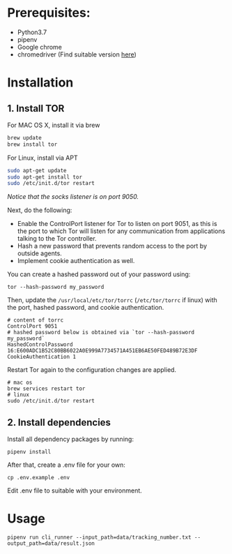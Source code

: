 # Prerequisites:
- Python3.7
- pipenv
- Google chrome
- chromedriver (Find suitable version [here](https://chromedriver.chromium.org/))

# Installation
## 1. Install TOR

For MAC OS X, install it via brew
```bash
brew update
brew install tor
```

For Linux, install via APT
```bash
sudo apt-get update
sudo apt-get install tor
sudo /etc/init.d/tor restart
```

*Notice that the socks listener is on port 9050.*

Next, do the following:
- Enable the ControlPort listener for Tor to listen on port 9051, as this is the port to which Tor will listen for any communication from applications talking to the Tor controller.
- Hash a new password that prevents random access to the port by outside agents.
- Implement cookie authentication as well.

You can create a hashed password out of your password using:
```shell
tor --hash-password my_password
```

Then, update the `/usr/local/etc/tor/torrc` (`/etc/tor/torrc` if linux) with the port, hashed password, and cookie authentication.
```shell
# content of torrc
ControlPort 9051
# hashed password below is obtained via `tor --hash-password my_password`
HashedControlPassword 16:E600ADC1B52C80BB6022A0E999A7734571A451EB6AE50FED489B72E3DF
CookieAuthentication 1
```

Restart Tor again to the configuration changes are applied.	
```shell
# mac os
brew services restart tor
# linux
sudo /etc/init.d/tor restart
```

## 2. Install dependencies
Install all dependency packages by running:
```
pipenv install
```

After that, create a .env file for your own:
```
cp .env.example .env
```

Edit .env file to suitable with your environment.

# Usage
```
pipenv run cli_runner --input_path=data/tracking_number.txt --output_path=data/result.json
```
